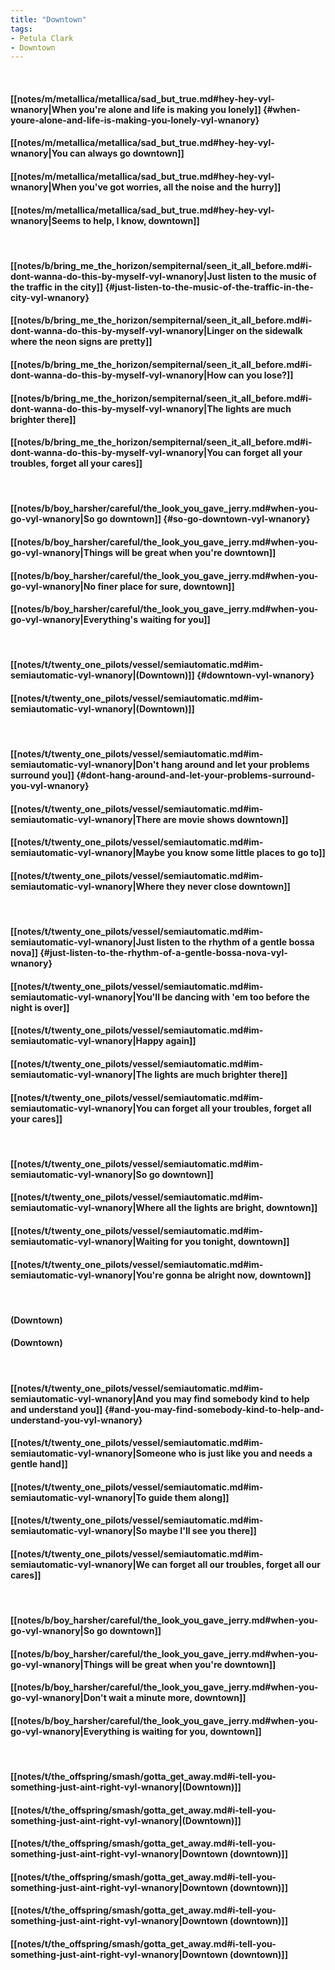 ```yaml
---
title: "Downtown"
tags:
- Petula Clark
- Downtown
---
```

&nbsp;
#### [[notes/m/metallica/metallica/sad_but_true.md#hey-hey-vyl-wnanory|When you're alone and life is making you lonely]] {#when-youre-alone-and-life-is-making-you-lonely-vyl-wnanory}
#### [[notes/m/metallica/metallica/sad_but_true.md#hey-hey-vyl-wnanory|You can always go downtown]]
#### [[notes/m/metallica/metallica/sad_but_true.md#hey-hey-vyl-wnanory|When you've got worries, all the noise and the hurry]]
#### [[notes/m/metallica/metallica/sad_but_true.md#hey-hey-vyl-wnanory|Seems to help, I know, downtown]]
&nbsp;
#### [[notes/b/bring_me_the_horizon/sempiternal/seen_it_all_before.md#i-dont-wanna-do-this-by-myself-vyl-wnanory|Just listen to the music of the traffic in the city]] {#just-listen-to-the-music-of-the-traffic-in-the-city-vyl-wnanory}
#### [[notes/b/bring_me_the_horizon/sempiternal/seen_it_all_before.md#i-dont-wanna-do-this-by-myself-vyl-wnanory|Linger on the sidewalk where the neon signs are pretty]]
#### [[notes/b/bring_me_the_horizon/sempiternal/seen_it_all_before.md#i-dont-wanna-do-this-by-myself-vyl-wnanory|How can you lose?]]
#### [[notes/b/bring_me_the_horizon/sempiternal/seen_it_all_before.md#i-dont-wanna-do-this-by-myself-vyl-wnanory|The lights are much brighter there]]
#### [[notes/b/bring_me_the_horizon/sempiternal/seen_it_all_before.md#i-dont-wanna-do-this-by-myself-vyl-wnanory|You can forget all your troubles, forget all your cares]]
&nbsp;
#### [[notes/b/boy_harsher/careful/the_look_you_gave_jerry.md#when-you-go-vyl-wnanory|So go downtown]] {#so-go-downtown-vyl-wnanory}
#### [[notes/b/boy_harsher/careful/the_look_you_gave_jerry.md#when-you-go-vyl-wnanory|Things will be great when you're downtown]]
#### [[notes/b/boy_harsher/careful/the_look_you_gave_jerry.md#when-you-go-vyl-wnanory|No finer place for sure, downtown]]
#### [[notes/b/boy_harsher/careful/the_look_you_gave_jerry.md#when-you-go-vyl-wnanory|Everything's waiting for you]]
&nbsp;
#### [[notes/t/twenty_one_pilots/vessel/semiautomatic.md#im-semiautomatic-vyl-wnanory|(Downtown)]] {#downtown-vyl-wnanory}
#### [[notes/t/twenty_one_pilots/vessel/semiautomatic.md#im-semiautomatic-vyl-wnanory|(Downtown)]]
&nbsp;
#### [[notes/t/twenty_one_pilots/vessel/semiautomatic.md#im-semiautomatic-vyl-wnanory|Don't hang around and let your problems surround you]] {#dont-hang-around-and-let-your-problems-surround-you-vyl-wnanory}
#### [[notes/t/twenty_one_pilots/vessel/semiautomatic.md#im-semiautomatic-vyl-wnanory|There are movie shows downtown]]
#### [[notes/t/twenty_one_pilots/vessel/semiautomatic.md#im-semiautomatic-vyl-wnanory|Maybe you know some little places to go to]]
#### [[notes/t/twenty_one_pilots/vessel/semiautomatic.md#im-semiautomatic-vyl-wnanory|Where they never close downtown]]
&nbsp;
#### [[notes/t/twenty_one_pilots/vessel/semiautomatic.md#im-semiautomatic-vyl-wnanory|Just listen to the rhythm of a gentle bossa nova]] {#just-listen-to-the-rhythm-of-a-gentle-bossa-nova-vyl-wnanory}
#### [[notes/t/twenty_one_pilots/vessel/semiautomatic.md#im-semiautomatic-vyl-wnanory|You'll be dancing with 'em too before the night is over]]
#### [[notes/t/twenty_one_pilots/vessel/semiautomatic.md#im-semiautomatic-vyl-wnanory|Happy again]]
#### [[notes/t/twenty_one_pilots/vessel/semiautomatic.md#im-semiautomatic-vyl-wnanory|The lights are much brighter there]]
#### [[notes/t/twenty_one_pilots/vessel/semiautomatic.md#im-semiautomatic-vyl-wnanory|You can forget all your troubles, forget all your cares]]
&nbsp;
#### [[notes/t/twenty_one_pilots/vessel/semiautomatic.md#im-semiautomatic-vyl-wnanory|So go downtown]]
#### [[notes/t/twenty_one_pilots/vessel/semiautomatic.md#im-semiautomatic-vyl-wnanory|Where all the lights are bright, downtown]]
#### [[notes/t/twenty_one_pilots/vessel/semiautomatic.md#im-semiautomatic-vyl-wnanory|Waiting for you tonight, downtown]]
#### [[notes/t/twenty_one_pilots/vessel/semiautomatic.md#im-semiautomatic-vyl-wnanory|You're gonna be alright now, downtown]]
&nbsp;
#### (Downtown)
#### (Downtown)
&nbsp;
#### [[notes/t/twenty_one_pilots/vessel/semiautomatic.md#im-semiautomatic-vyl-wnanory|And you may find somebody kind to help and understand you]] {#and-you-may-find-somebody-kind-to-help-and-understand-you-vyl-wnanory}
#### [[notes/t/twenty_one_pilots/vessel/semiautomatic.md#im-semiautomatic-vyl-wnanory|Someone who is just like you and needs a gentle hand]]
#### [[notes/t/twenty_one_pilots/vessel/semiautomatic.md#im-semiautomatic-vyl-wnanory|To guide them along]]
#### [[notes/t/twenty_one_pilots/vessel/semiautomatic.md#im-semiautomatic-vyl-wnanory|So maybe I'll see you there]]
#### [[notes/t/twenty_one_pilots/vessel/semiautomatic.md#im-semiautomatic-vyl-wnanory|We can forget all our troubles, forget all our cares]]
&nbsp;
#### [[notes/b/boy_harsher/careful/the_look_you_gave_jerry.md#when-you-go-vyl-wnanory|So go downtown]]
#### [[notes/b/boy_harsher/careful/the_look_you_gave_jerry.md#when-you-go-vyl-wnanory|Things will be great when you're downtown]]
#### [[notes/b/boy_harsher/careful/the_look_you_gave_jerry.md#when-you-go-vyl-wnanory|Don't wait a minute more, downtown]]
#### [[notes/b/boy_harsher/careful/the_look_you_gave_jerry.md#when-you-go-vyl-wnanory|Everything is waiting for you, downtown]]
&nbsp;
#### [[notes/t/the_offspring/smash/gotta_get_away.md#i-tell-you-something-just-aint-right-vyl-wnanory|(Downtown)]]
#### [[notes/t/the_offspring/smash/gotta_get_away.md#i-tell-you-something-just-aint-right-vyl-wnanory|(Downtown)]]
#### [[notes/t/the_offspring/smash/gotta_get_away.md#i-tell-you-something-just-aint-right-vyl-wnanory|Downtown (downtown)]]
#### [[notes/t/the_offspring/smash/gotta_get_away.md#i-tell-you-something-just-aint-right-vyl-wnanory|Downtown (downtown)]]
#### [[notes/t/the_offspring/smash/gotta_get_away.md#i-tell-you-something-just-aint-right-vyl-wnanory|Downtown (downtown)]]
#### [[notes/t/the_offspring/smash/gotta_get_away.md#i-tell-you-something-just-aint-right-vyl-wnanory|Downtown (downtown)]]
